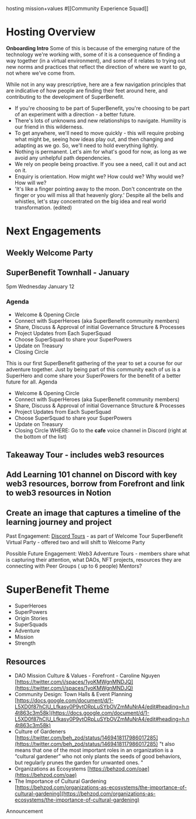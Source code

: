 hosting mission+values #[[Community Experience Squad]] 
# Hosting Overview
**Onboarding Intro**
Some of this is because of the emerging nature of the technology we're working with, some of it is a consequence of finding a way together (in a virtual environment), and some of it relates to trying out new norms and practices that reflect the direction of where we want to go, not where we've come from. 

While not in any way prescriptive, here are a few navigation principles that are indicative of how people are finding their feet around here, and contributing to the development of SuperBenefit. 

- If you're choosing to be part of SuperBenefit, you're choosing to be part of an experiment with a direction - a better future.
- There's lots of unknowns and new relationships to navigate. Humility is our friend in this wilderness.
- To get anywhere, we'll need to move quickly - this will require probing what might be, seeing how ideas play out, and then changing and adapting as we go. So, we'll need to hold everything lightly.
- Nothing is permanent. Let's aim for what's good for now, as long as we avoid any unhelpful path dependencies.
- We rely on people being proactive. If you see a need, call it out and act on it. 
- Enquiry is orientation. How might we? How could we? Why would we? How will we?
- 'It's like a finger pointing away to the moon. Don't concentrate on the finger or you will miss all that heavenly glory.'  Despite all the bells and whistles, let's stay concentrated on the big idea and real world transformation. (edited)


# Next Engagements
## Weekly Welcome Party
## SuperBenefit Townhall - January 
5pm
Wednesday January 12
### Agenda
- Welcome & Opening Circle 
- Connect with SuperHeroes (aka SuperBenefit community members)
- Share, Discuss & Approval of initial Governance Structure & Processes
- Project Updates from Each SuperSquad
- Choose SuperSquad to share your SuperPowers
- Update on Treasury
- Closing Circle 

This is our first SuperBenefit gathering of the year to set a course for our adventure together. Just by being part of this community each of us is a SuperHero and come share your SuperPowers for the benefit of a better future for all. 
Agenda
- Welcome & Opening Circle 
- Connect with SuperHeroes (aka SuperBenefit community members)
- Share, Discuss & Approval of initial Governance Structure & Processes
- Project Updates from Each SuperSquad
- Choose SuperSquad to share your SuperPowers
- Update on Treasury
- Closing Circle
WHERE: Go to the **cafe** voice channel in Discord (right at the bottom of the list)
## Takeaway Tour - includes web3 resources
## Add  Learning 101 channel on Discord with key web3 resources, borrow from Forefront and link to web3 resources in Notion
## Create an image that captures a timeline of the learning journey and project 

Past Engagement:
[Discord Tours](https://docs.google.com/document/d/1MJd4HJlWV8_CXCw3Q4OTLR_yrpc3Nywfc2pgLrLwy_c/edit?pli=1#) - as part of Welcome Tour
SuperBenefit Virtual Party - offered two and will shift to Welcome Party

Possible Future Engagement:
Web3 Adventure Tours - members share what is capturing their attention, what DAOs, NFT projects, resources they are connecting with
Peer Groups ( up to 6 people)
Mentors?

# SuperBenefit Theme
- SuperHeroes
- SuperPowers
- Origin Stories
- SuperSquads
- Adventure
- Mission
- Strength


## Resources
- DAO Mission Culture & Values  - Forefront - Caroline Nguyen [https://twitter.com/i/spaces/1yoKMWgnMNDJQ](https://twitter.com/i/spaces/1yoKMWgnMNDJQ) 
- Community Design: Town Halls & Event Planning [https://docs.google.com/document/d/1-L5XD0f87hClU_Lfkasy0P9ytORpLuSYbOVZmMuNrA4/edit#heading=h.n4t863c3m58k](https://docs.google.com/document/d/1-L5XD0f87hClU_Lfkasy0P9ytORpLuSYbOVZmMuNrA4/edit#heading=h.n4t863c3m58k) 
- Culture of Gardeners [https://twitter.com/beh_zod/status/1469418117986017285](https://twitter.com/beh_zod/status/1469418117986017285) "t also means that one of the most important roles in an organization is a “cultural gardener” who not only plants the seeds of good behaviors, but regularly prunes the garden for unwanted ones. "
- Organizations as Ecosystems [https://behzod.com/oae](https://behzod.com/oae) 
- The Importance of Cultural Gardening [https://behzod.com/organizations-as-ecosystems/the-importance-of-cultural-gardening](https://behzod.com/organizations-as-ecosystems/the-importance-of-cultural-gardening) 


Announcement

